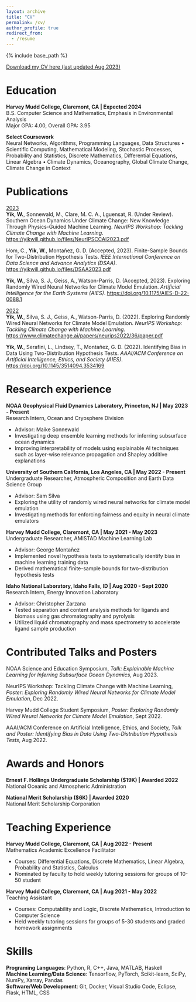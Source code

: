 ```yaml
---
layout: archive
title: "CV"
permalink: /cv/
author_profile: true
redirect_from:
  - /resume
---
```


{% include base_path %}

<a href="https://yikwill.github.io/files/CV%2020230828.pdf" target="_blank">Download my CV here (last updated Aug 2023)</a>

Education
======
**Harvey Mudd College, Claremont, CA | Expected 2024**\
B.S. Computer Science and Mathematics, Emphasis in Environmental Analysis\
Major GPA: 4.00, Overall GPA: 3.95

**Select Coursework**\
Neural Networks, Algorithms, Programming Languages, Data Structures <span>&#8226;</span> Scientific Computing, Mathematical Modeling, Stochastic Processes, Probability and Statistics, Discrete Mathematics, Differential Equations, Linear Algebra <span>&#8226;</span> Climate Dynamics, Oceanography, Global Climate Change, Climate Change in Context

Publications
======
<u>2023</u>\
**Yik, W.**, Sonnewald, M., Clare, M. C. A., Lguensat, R. (Under Review). Southern Ocean Dynamics Under Climate Change: New Knowledge Through Physics-Guided Machine Learning. *NeurIPS Workshop: Tackling Climate Change with Machine Learning*. <https://yikwill.github.io/files/NeurIPSCCAI2023.pdf>

Hom, C., **Yik, W.**, Monta<span>&#241;</span>ez, G. D. (Accepted, 2023). Finite-Sample Bounds for Two-Distribution Hypothesis Tests. *IEEE International Conference on Data Science and Advance Analytics (DSAA)*. <https://yikwill.github.io/files/DSAA2023.pdf>

**Yik, W.**, Silva, S. J., Geiss, A., Watson-Parris, D. (Accepted, 2023). Exploring Randomly Wired Neural Networks for Climate Model Emulation. *Artificial Intelligence for the Earth Systems (AIES)*. <https://doi.org/10.1175/AIES-D-22-0088.1>

<u>2022</u>\
**Yik, W.**, Silva, S. J., Geiss, A., Watson-Parris, D. (2022). Exploring Randomly Wired Neural Networks for Climate Model Emulation. *NeurIPS Workshop: Tackling Climate Change with Machine Learning*. <https://www.climatechange.ai/papers/neurips2022/36/paper.pdf>

**Yik, W.**, Serafini, L., Lindsey, T., Monta<span>&#241;</span>ez, G. D. (2022). Identifying Bias in Data Using Two-Distribution Hypothesis Tests. *AAAI/ACM Conference on Artificial Intelligence, Ethics, and Society (AIES)*. <https://doi.org/10.1145/3514094.3534169>

Research experience
======
**NOAA Geophysical Fluid Dynamics Laboratory, Princeton, NJ | May 2023 - Present**\
Research Intern, Ocean and Cryosphere Division
  * Advisor: Maike Sonnewald
  * Investigating deep ensemble learning methods for inferring subsurface ocean dynamics
  * Improving interpretability of models using explainable AI techniques such as layer-wise relevance propagation and Shapley additive explanations

**University of Southern California, Los Angeles, CA | May 2022 - Present**\
Undergraduate Researcher, Atmospheric Composition and Earth Data Science Group
  * Advisor: Sam Silva
  * Exploring the utility of randomly wired neural networks for climate model emulation
  * Investigating methods for enforcing fairness and equity in neural climate emulators

**Harvey Mudd College, Claremont, CA | May 2021 - May 2023**\
Undergraduate Researcher, AMISTAD Machine Learning Lab
  * Advisor: George Monta<span>&#241;</span>ez
  * Implemented novel hypothesis tests to systematically identify bias in machine learning training data
  * Derived mathematical finite-sample bounds for two-distribution hypothesis tests

**Idaho National Laboratory, Idaho Falls, ID | Aug 2020 - Sept 2020**\
Research Intern, Energy Innovation Laboratory
  * Advisor: Christopher Zarzana
  * Tested separation and content analysis methods for ligands and biomass using gas chromatography and pyrolysis
  * Utilized liquid chromatography and mass spectrometry to accelerate ligand sample production
  
Contributed Talks and Posters
======
NOAA Science and Education Symposium, *Talk: Explainable Machine Learning for Inferring Subsurface Ocean Dynamics*, Aug 2023.

NeurIPS Workshop: Tackling Climate Change with Machine Learning, *Poster: Exploring Randomly Wired Neural Networks for Climate Model Emulation*, Dec 2022.

Harvey Mudd College Student Symposium, *Poster: Exploring Randomly Wired Neural Networks for Climate Model Emulation*, Sept 2022.

AAAI/ACM Conference on Artificial Intelligence, Ethics, and Society, *Talk and Poster: Identifying Bias in Data Using Two-Distribution Hypothesis Tests*, Aug 2022.
  
Awards and Honors
======
**Ernest F. Hollings Undergraduate Scholarship ($19K) | Awarded 2022**\
National Oceanic and Atmospheric Administration

**National Merit Scholarship ($6K) | Awarded 2020**\
National Merit Scholarship Corporation

Teaching Experience
======
**Harvey Mudd College, Claremont, CA | Aug 2022 - Present**\
Mathematics Academic Excellence Facilitator
  * Courses: Differential Equations, Discrete Mathematics, Linear Algebra, Probability and Statistics, Calculus
  * Nominated by faculty to hold weekly tutoring sessions for groups of 10-50 student

**Harvey Mudd College, Claremont, CA | Aug 2021 - May 2022**\
Teaching Assistant
  * Courses: Computability and Logic, Discrete Mathematics, Introduction to Computer Science
  * Held weekly tutoring sessions for groups of 5-30 students and graded homework assignments

Skills
======
**Programing Languages**: Python, R, C++, Java, MATLAB, Haskell\
**Machine Learning/Data Science**: Tensorflow, PyTorch, Scikit-learn, SciPy, NumPy, Xarray, Pandas\
**Software/Web Development**: Git, Docker, Visual Studio Code, Eclipse, Flask, HTML, CSS
